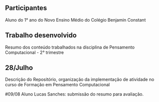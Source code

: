 ## Participantes
Aluno do 1° ano do Novo Ensino Médio do Colégio Benjamin Constant

## Trabalho desenvolvido
Resumo dos conteúdo trabalhados na disciplina de Pensamento Computacional - 2° trimestre

## 28/Julho
Descrição do Repositório, organização da implementação de atividade no curso de Formação em Pensamento Computacional

#09/08
Aluno Lucas Sanches: submissão do resumo para avaliação.

